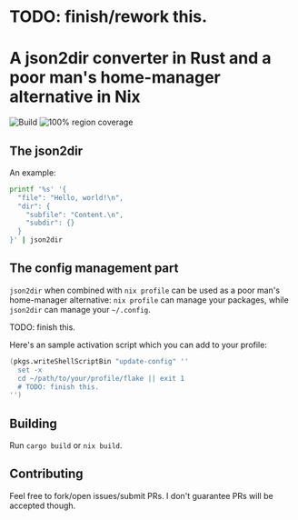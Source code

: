 # TODO: finish/rework this.

# A json2dir converter in Rust and a poor man's home-manager alternative in Nix

![Build](https://github.com/alurm/json2dir/actions/workflows/build.yaml/badge.svg)
![100% region coverage](https://github.com/alurm/json2dir/actions/workflows/full-region-coverage.yaml/badge.svg)

## The json2dir

An example:

```sh
printf '%s' '{
  "file": "Hello, world!\n",
  "dir": {
    "subfile": "Content.\n",
    "subdir": {}
  }
}' | json2dir
```

## The config management part

`json2dir` when combined with `nix profile` can be used as a poor man's home-manager alternative: `nix profile` can manage your packages, while `json2dir` can manage your `~/.config`.

TODO: finish this.

Here's an sample activation script which you can add to your profile:

```nix
(pkgs.writeShellScriptBin "update-config" ''
  set -x
  cd ~/path/to/your/profile/flake || exit 1
  # TODO: finish this.
'')
```

## Building

Run `cargo build` or `nix build`.

## Contributing

Feel free to fork/open issues/submit PRs. I don't guarantee PRs will be accepted though.
